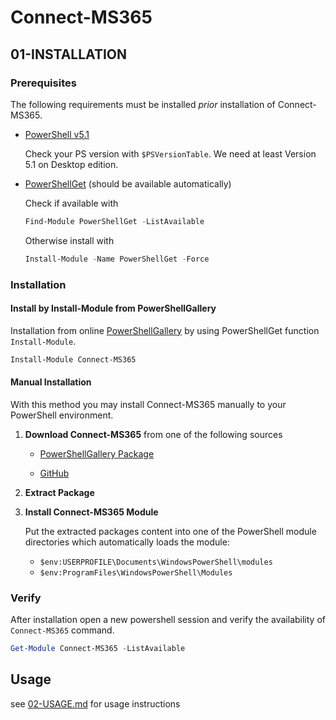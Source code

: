 # Connect-MS365

## 01-INSTALLATION

### Prerequisites

The following requirements must be installed _prior_ installation of Connect-MS365.

* [PowerShell v5.1](https://www.microsoft.com/en-us/download/details.aspx?id=54616)

  Check your PS version with `$PSVersionTable`.
  We need at least Version 5.1 on Desktop edition.

* [PowerShellGet]() (should be available automatically)

  Check if available with
  
  ```powershell
  Find-Module PowerShellGet -ListAvailable
  ```

  Otherwise install with
  
  ```powershell
  Install-Module -Name PowerShellGet -Force
  ```

### Installation

#### Install by Install-Module from PowerShellGallery

Installation from online [PowerShellGallery](https://powershellgallery.com) by using PowerShellGet function `Install-Module`.

```powershell
Install-Module Connect-MS365
```

#### Manual Installation

With this method you may install Connect-MS365 manually to your PowerShell environment.

1. __Download Connect-MS365__ from one of the following sources

   * [PowerShellGallery Package](https://www.powershellgallery.com/packages/Connect-MS365#manual-download)
   
   * [GitHub](https://github.com/blindzero/Connect-MS365/releases)

2. __Extract Package__

3. __Install Connect-MS365 Module__

   Put the extracted packages content into one of the PowerShell module directories which automatically loads the module:

   * `$env:USERPROFILE\Documents\WindowsPowerShell\modules`
   * `$env:ProgramFiles\WindowsPowerShell\Modules`

### Verify

After installation open a new powershell session and verify the availability of `Connect-MS365` command.

```powershell
Get-Module Connect-MS365 -ListAvailable
```

## Usage

see [02-USAGE.md](/docs/02-USAGE.md) for usage instructions
